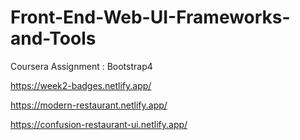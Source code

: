# Front-End-Web-UI-Frameworks-and-Tools
Coursera Assignment : Bootstrap4 


https://week2-badges.netlify.app/ 

https://modern-restaurant.netlify.app/ 

https://confusion-restaurant-ui.netlify.app/ 

